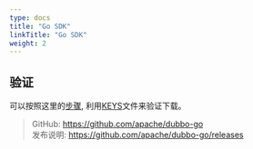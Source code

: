 ```yaml
---
type: docs
title: "Go SDK"
linkTitle: "Go SDK"
weight: 2
---
```


## 验证

可以按照这里的[步骤](https://www.apache.org/info/verification), 利用[KEYS](https://downloads.apache.org/dubbo/KEYS)文件来验证下载。

> GitHub: https://github.com/apache/dubbo-go \
> 发布说明: https://github.com/apache/dubbo-go/releases
>

